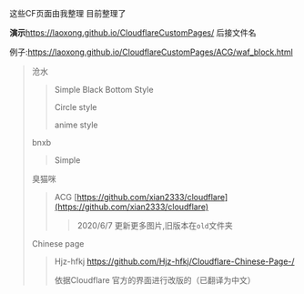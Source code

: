 这些CF页面由我整理
目前整理了

**演示**https://laoxong.github.io/CloudflareCustomPages/ 后接文件名

例子:https://laoxong.github.io/CloudflareCustomPages/ACG/waf_block.html





>沧水
>
>> Simple Black Bottom Style
>>
>> Circle style
>>
>> anime style
>
>bnxb
>
>> Simple
>
>臭猫咪
>
>> ACG [https://github.com/xian2333/cloudflare](https://github.com/xian2333/cloudflare)
>>
>> > 2020/6/7 更新更多图片,旧版本在`old`文件夹
>
>Chinese page
>
>>Hjz-hfkj https://github.com/Hjz-hfkj/Cloudflare-Chinese-Page-/
>>
>>依据Cloudflare 官方的界面进行改版的（已翻译为中文）